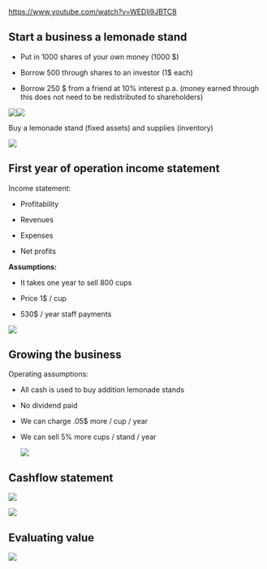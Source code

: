 https://www.youtube.com/watch?v=WEDIj9JBTC8

## Start a business a lemonade stand

-   Put in 1000 shares of your own money (1000 \$)

-   Borrow 500 through shares to an investor (1\$ each)

-   Borrow 250 \$ from a friend at 10% interest p.a. (money earned
    through this does not need to be redistributed to shareholders)

![](C:\Users\User\OneDrive\Scripts\DirksWiki\docs\Finance\media_BalanceSheet_IncomeStatement/media/image1.png)![](C:\Users\User\OneDrive\Scripts\DirksWiki\docs\Finance\media_BalanceSheet_IncomeStatement/media/image2.png)

Buy a lemonade stand (fixed assets) and supplies (inventory)

![](C:\Users\User\OneDrive\Scripts\DirksWiki\docs\Finance\media_BalanceSheet_IncomeStatement/media/image3.png)

## First year of operation income statement

Income statement:

-   Profitability

-   Revenues

-   Expenses

-   Net profits

**Assumptions:**

-   It takes one year to sell 800 cups

-   Price 1\$ / cup

-   530\$ / year staff payments

![](C:\Users\User\OneDrive\Scripts\DirksWiki\docs\Finance\media_BalanceSheet_IncomeStatement/media/image4.png)

## Growing the business

Operating assumptions:

-   All cash is used to buy addition lemonade stands

-   No dividend paid

-   We can charge .05\$ more / cup / year

-   We can sell 5% more cups / stand / year

    ![](C:\Users\User\OneDrive\Scripts\DirksWiki\docs\Finance\media_BalanceSheet_IncomeStatement/media/image5.png)

## Cashflow statement

![](C:\Users\User\OneDrive\Scripts\DirksWiki\docs\Finance\media_BalanceSheet_IncomeStatement/media/image6.png)

![](C:\Users\User\OneDrive\Scripts\DirksWiki\docs\Finance\media_BalanceSheet_IncomeStatement/media/image7.png)

## Evaluating value

![](C:\Users\User\OneDrive\Scripts\DirksWiki\docs\Finance\media_BalanceSheet_IncomeStatement/media/image8.png)

